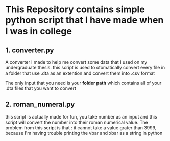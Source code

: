 # This Repository contains simple python script that I have made when I was in college

## 1. **converter.py**
A converter I made to help me convert some data that I used on my undergraduate thesis.
this script is used to otomatically convert every file in a folder that use .dta as an extention and convert them into .csv format

The only input that you need is your **folder path** which contains all of your .dta files that you want to convert


## 2. **roman_numeral.py**
this script is actually made for fun, you take number as an input and this script will convert the number into their roman numerical value.
The problem from this script is that : it cannot take a value grater than 3999, because I'm having trouble printing the vbar and xbar as a string in python
